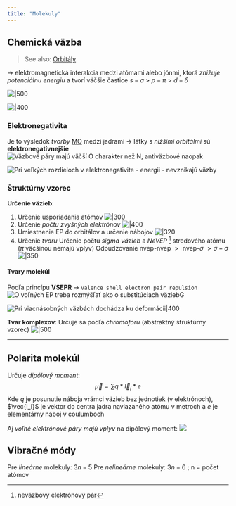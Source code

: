 ```yaml
---
title: "Molekuly"
---
```


## Chemická väzba
> See also: [Orbitály](che/orbitály.md)

-> elektromagnetická interakcia medzi atómami alebo jónmi, ktorá *znižuje potenciálnu energiu* a tvorí väčšie častice
$s-\sigma \ > \ p-\pi \ > \ d-\delta$

![|500](attachments/sigma_bonds.png)

![|400](attachments/d_orbital_bonds.png)

### Elektronegativita
Je to výsledok *tvorby* [MO](che/orbitály.md#Molekulové%20orbitály) medzi jadrami -> látky s *nižšími orbitálmi* sú **elektronegatívnejšie**
![Väzbové páry majú väčší O charakter než N, antiväzbové naopak](attachments/NO-MO.png)

![Pri veľkých rozdieloch v elektronegativite - energii -  nevznikajú väzby](attachments/NaCl-soľ-MO.png)

### Štruktúrny vzorec
**Určenie väzieb**:
1. Určenie usporiadania atómov 
![|300](attachments/1st-step.jpeg)
2. Určenie *počtu zvyšných elektrónov*
![|400](attachments/2nd-step.jpeg)
3. Umiestnenie EP do orbitálov a určenie nábojov
![|320](attachments/3rd-step.jpeg)
4. Určenie *tvaru*
	Určenie počtu *sigma väzieb* a *NeVEP* [^1] stredového atómu ($\pi$ väčšinou nemajú vplyv)
	Odpudzovanie $\text{nvep-nvep } > \text{ nvep-}\sigma \ > \sigma-\sigma$	
	![|350](attachments/4th-step.jpeg)

#### Tvary molekúl
Podľa princípu **VSEPR** -> `valence shell electron pair repulsion`
![O voľných EP treba rozmýšľať ako o substitúciach väziebG](attachments/tvary_vsepr.png)

![Pri viacnásobných väzbách dochádza ku deformácii|400](attachments/deformovaný_tetraéder.jpeg)

**Tvar komplexov**:
Určuje sa podľa *chromoforu* (abstraktný štruktúrny vzorec)
![|500](attachments/tvar_komplexov.jpeg)

--- 

## Polarita molekúl
Určuje *dipólový moment*: 
$$\vec\mu = \sum q * \vec l_i * e$$
Kde $q$ je posunutie náboja vrámci väzieb bez jednotiek (v elektrónoch), $\vec{l_i}$ je vektor do centra jadra naviazaného atómu v metroch a $e$ je elementárny náboj v coulumboch

Aj *voľné elektrónové páry majú vplyv* na dipólový moment:
![](attachments/dipolovy_moment_vep.png)


## Vibračné módy
Pre *lineárne* molekuly: $3n-5$
Pre *nelineárne* molekuly: $3n-6$ ; n = počet atómov


[^1]: neväzbový elektrónový pár